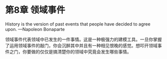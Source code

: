 第8章 领域事件
============

History is the version of past events that people have decided to agree upon. 
                                                                            —Napoleon Bonaparte

领域事件代表领域中已发生的一件事情。这是一种极强力的建模工具。一旦你掌握了运用领域事件的敲门，你会沉醉其中并且有一种相见恨晚的感觉。想叩开领域事件之门，你要做的仅仅是搞清楚你的领域中究竟会发生哪些事情。


